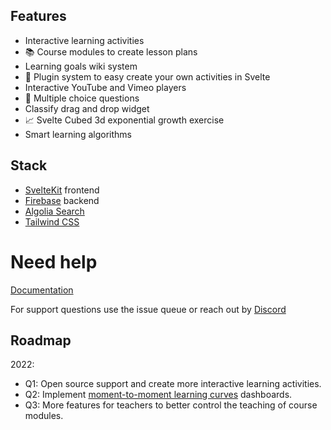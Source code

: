 ## Features
- Interactive learning activities
- 📚 Course modules to create lesson plans
- Learning goals wiki system
- 🔧 Plugin system to easy create your own activities in Svelte
- Interactive YouTube and Vimeo players
- 📆 Multiple choice questions
- Classify drag and drop widget
- 📈 Svelte Cubed 3d exponential growth exercise
- Smart learning algorithms

## Stack
- [SvelteKit](https://kit.svelte.dev/) frontend
- [Firebase](https://firebase.google.com/) backend
- [Algolia Search](https://www.algolia.com)
- [Tailwind CSS](https://tailwindcss.com/)

# Need help
[Documentation](https://naabu.github.io/naabu/)

For support questions use the issue queue or reach out by [Discord](https://discord.gg/tz2CSSrBgt)


## Roadmap
2022:
- Q1: Open source support and create more interactive learning activities.
- Q2: Implement [moment-to-moment learning curves](https://www.upenn.edu/learninganalytics/ryanbaker/GraphReplayBakerEtAlJLS08132013.pdf) dashboards.
- Q3: More features for teachers to better control the teaching of course modules.
